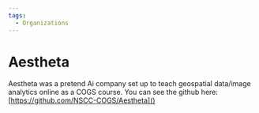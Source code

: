 ```yaml
---
tags:
  - Organizations
---
```


# Aestheta

Aestheta was a pretend Ai company set up to teach geospatial data/image analytics online as a COGS course. You can see the github here: [https://github.com/NSCC-COGS/Aestheta]()